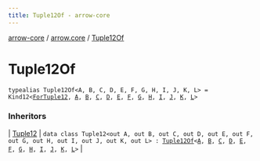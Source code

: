 ```yaml
---
title: Tuple12Of - arrow-core
---
```


[arrow-core](../index.html) / [arrow.core](index.html) / [Tuple12Of](./-tuple12-of.html)

# Tuple12Of

`typealias Tuple12Of<A, B, C, D, E, F, G, H, I, J, K, L> = Kind12<`[`ForTuple12`](-for-tuple12.html)`, `[`A`](-tuple12-of.html#A)`, `[`B`](-tuple12-of.html#B)`, `[`C`](-tuple12-of.html#C)`, `[`D`](-tuple12-of.html#D)`, `[`E`](-tuple12-of.html#E)`, `[`F`](-tuple12-of.html#F)`, `[`G`](-tuple12-of.html#G)`, `[`H`](-tuple12-of.html#H)`, `[`I`](-tuple12-of.html#I)`, `[`J`](-tuple12-of.html#J)`, `[`K`](-tuple12-of.html#K)`, `[`L`](-tuple12-of.html#L)`>`

### Inheritors

| [Tuple12](-tuple12/index.html) | `data class Tuple12<out A, out B, out C, out D, out E, out F, out G, out H, out I, out J, out K, out L> : `[`Tuple12Of`](./-tuple12-of.html)`<`[`A`](-tuple12/index.html#A)`, `[`B`](-tuple12/index.html#B)`, `[`C`](-tuple12/index.html#C)`, `[`D`](-tuple12/index.html#D)`, `[`E`](-tuple12/index.html#E)`, `[`F`](-tuple12/index.html#F)`, `[`G`](-tuple12/index.html#G)`, `[`H`](-tuple12/index.html#H)`, `[`I`](-tuple12/index.html#I)`, `[`J`](-tuple12/index.html#J)`, `[`K`](-tuple12/index.html#K)`, `[`L`](-tuple12/index.html#L)`>` |

